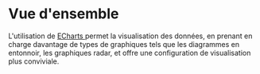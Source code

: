 # Vue d'ensemble

<PluginInfo commercial="true" name="data-visualization-echarts"></PluginInfo>

L'utilisation de <a href = "https://echarts.apache.org/" target ="_blank"> ECharts </a> permet la visualisation des données, en prenant en charge davantage de types de graphiques tels que les diagrammes en entonnoir, les graphiques radar, et offre une configuration de visualisation plus conviviale.

